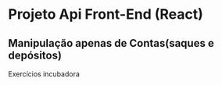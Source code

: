 # Projeto Api Front-End (React)
## Manipulação apenas de Contas(saques e depósitos)
Exercícios incubadora
